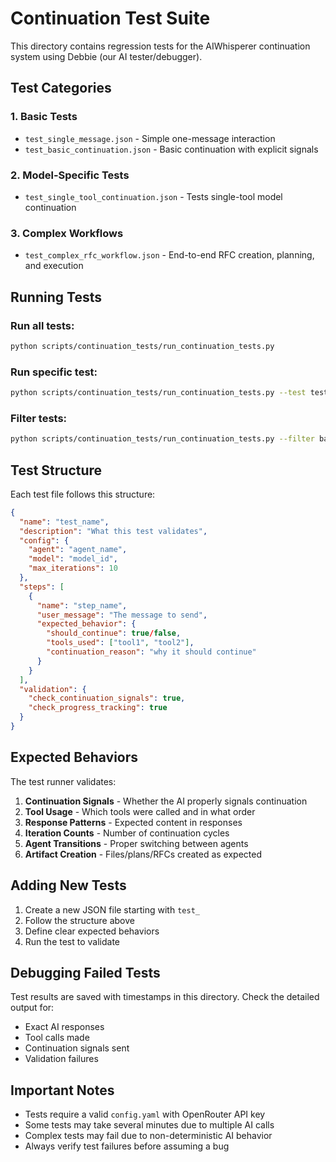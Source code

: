 # Continuation Test Suite

This directory contains regression tests for the AIWhisperer continuation system using Debbie (our AI tester/debugger).

## Test Categories

### 1. Basic Tests
- `test_single_message.json` - Simple one-message interaction
- `test_basic_continuation.json` - Basic continuation with explicit signals

### 2. Model-Specific Tests  
- `test_single_tool_continuation.json` - Tests single-tool model continuation

### 3. Complex Workflows
- `test_complex_rfc_workflow.json` - End-to-end RFC creation, planning, and execution

## Running Tests

### Run all tests:
```bash
python scripts/continuation_tests/run_continuation_tests.py
```

### Run specific test:
```bash
python scripts/continuation_tests/run_continuation_tests.py --test test_single_message.json
```

### Filter tests:
```bash
python scripts/continuation_tests/run_continuation_tests.py --filter basic
```

## Test Structure

Each test file follows this structure:

```json
{
  "name": "test_name",
  "description": "What this test validates",
  "config": {
    "agent": "agent_name",
    "model": "model_id", 
    "max_iterations": 10
  },
  "steps": [
    {
      "name": "step_name",
      "user_message": "The message to send",
      "expected_behavior": {
        "should_continue": true/false,
        "tools_used": ["tool1", "tool2"],
        "continuation_reason": "why it should continue"
      }
    }
  ],
  "validation": {
    "check_continuation_signals": true,
    "check_progress_tracking": true
  }
}
```

## Expected Behaviors

The test runner validates:

1. **Continuation Signals** - Whether the AI properly signals continuation
2. **Tool Usage** - Which tools were called and in what order
3. **Response Patterns** - Expected content in responses
4. **Iteration Counts** - Number of continuation cycles
5. **Agent Transitions** - Proper switching between agents
6. **Artifact Creation** - Files/plans/RFCs created as expected

## Adding New Tests

1. Create a new JSON file starting with `test_`
2. Follow the structure above
3. Define clear expected behaviors
4. Run the test to validate

## Debugging Failed Tests

Test results are saved with timestamps in this directory. Check the detailed output for:

- Exact AI responses
- Tool calls made
- Continuation signals sent
- Validation failures

## Important Notes

- Tests require a valid `config.yaml` with OpenRouter API key
- Some tests may take several minutes due to multiple AI calls
- Complex tests may fail due to non-deterministic AI behavior
- Always verify test failures before assuming a bug